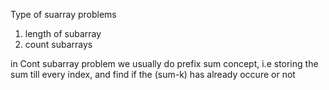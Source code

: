 Type of suarray problems
1) length of subarray
2) count subarrays

in Cont subarray problem we usually do prefix sum concept, i.e storing the sum till every index, and find if the (sum-k) has already occure or not